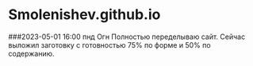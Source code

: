 # Smolenishev.github.io

###2023-05-01 16:00 пнд Огн
Полностью переделываю сайт.
Сейчас выложил заготовку с готовностью 75% по форме и 50% по содержанию.
